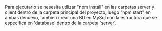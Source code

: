 Para ejecutarlo se nesesita utilizar "npm install" en las carpetas server y client dentro de la carpeta principal del proyecto, luego "npm start" en ambas denuevo,
tambien  crear una BD en MySql con la estructura que se especifica en 'database' dentro de la carpeta 'server'.
